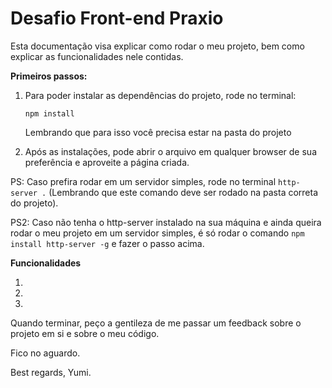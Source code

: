 # Desafio Front-end Praxio
Esta documentação visa explicar como rodar o meu projeto, bem como explicar as funcionalidades nele contidas.

**Primeiros passos:**

1. Para poder instalar as dependências do projeto, rode no terminal:

    `npm install`

    Lembrando que para isso você precisa estar na pasta do projeto

2. Após as instalações, pode abrir o arquivo em qualquer browser de sua preferência e aproveite a página criada.

PS: Caso prefira rodar em um servidor simples, rode no terminal `http-server .` (Lembrando que este comando deve ser rodado na pasta correta do projeto).

PS2: Caso não tenha o http-server instalado na sua máquina e ainda queira rodar o meu projeto em um servidor simples, é só rodar o comando `npm install http-server -g` e fazer o passo acima.

**Funcionalidades**

1.
2.
3. 

Quando terminar, peço a gentileza de me passar um feedback sobre o projeto em si e sobre o meu código.

Fico no aguardo.

Best regards,
Yumi.
